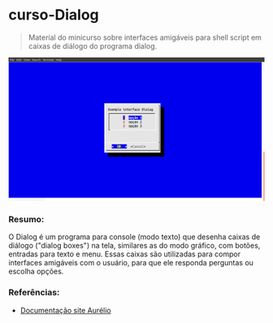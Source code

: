 # curso-Dialog

> Material do minicurso sobre interfaces amigáveis para shell script em caixas de diálogo do programa dialog.

![menubox](https://github.com/Dirack/curso-Dialog/blob/master/images/menuBox.png)

### Resumo:

O Dialog é um programa para console (modo texto) que desenha caixas de diálogo ("dialog boxes") na tela, 
similares as do modo gráfico, com botões, entradas para texto e menu. 
Essas caixas são utilizadas para compor interfaces amigáveis com o usuário, 
para que ele responda perguntas ou escolha opções.

### Referências:

* [Documentação site Aurélio](https://aurelio.net/shell/dialog/)
